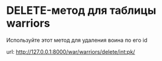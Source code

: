 # DELETE-метод для таблицы warriors

Используйте этот метод для удаления воина по его id

url: [http://127.0.0.1:8000/war/warriors/delete/<int:pk>/](http://127.0.0.1:8000/war/warriors/delete/<int:pk>/)